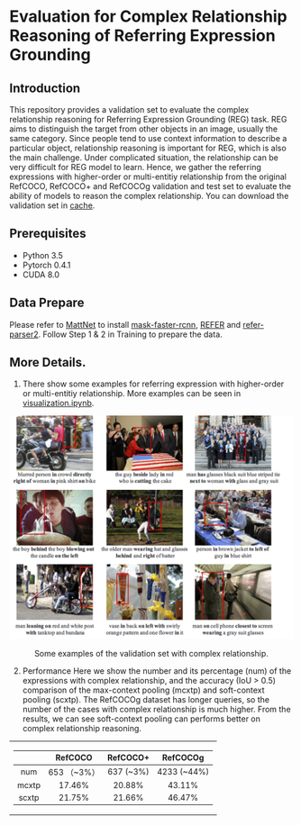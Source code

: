 # Evaluation for Complex Relationship Reasoning of Referring Expression Grounding

## Introduction

This repository provides a validation set to evaluate the complex relationship reasoning for Referring Expression Grounding (REG) task. 
REG aims to distinguish the target from other objects in an image, usually the same category. Since people tend to use context information to describe a particular object, relationship reasoning is important for REG, which is also the main challenge. Under complicated situation, the relationship can be very difficult for REG model to learn. 
Hence, we gather the referring expressions with higher-order or multi-entitiy relationship from the original RefCOCO, RefCOCO+ and RefCOCOg validation and test set to evaluate the ability of models to reason the complex relationship. You can download the validation set in [cache](cache/prepro/). 

## Prerequisites

* Python 3.5
* Pytorch 0.4.1
* CUDA 8.0

## Data Prepare

Please refer to [MattNet](https://github.com/lichengunc/MAttNet) to install [mask-faster-rcnn](https://github.com/lichengunc/mask-faster-rcnn), [REFER](https://github.com/lichengunc/refer) and [refer-parser2](https://github.com/lichengunc/refer-parser2).
Follow Step 1 & 2 in Training to prepare the data.

## More Details. 
1) There show some examples for referring expression with higher-order or multi-entitiy relationship. More examples can be seen in [visualization.ipynb](visualization.ipynb). 
   

![example1](./pics/example.png)
<center>Some examples of the validation set with complex relationship.</center>


2) Performance
   Here we show the number and its percentage (num) of the expressions with complex relationship, and the accuracy (IoU > 0.5) comparison of the max-context pooling (mcxtp) and soft-context pooling (scxtp). The RefCOCOg dataset has longer queries, so the number of the cases with complex relationship is much higher. From the results, we can see soft-context pooling can performs better on complex relationship reasoning.
<center>
<table>
<tr><td>

|  | RefCOCO | RefCOCO+ | RefCOCOg|
|:--:|:--:|:--:|:--:|
| num   |  653 （~3\%）   | 637 (~3\%)    |  4233 (~44\%)   |
| mcxtp | 17.46\% | 20.88\% | 43.11\% |
| scxtp | 21.75\% | 21.66\% | 46.47\% |

</td></tr> 
</table>
</center>
